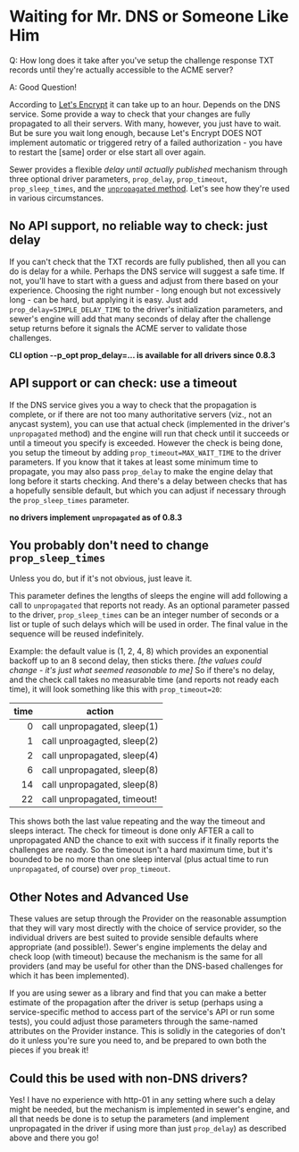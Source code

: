 # Waiting for Mr. DNS or Someone Like Him

Q: How long does it take after you've setup the challenge response TXT records
until they're actually accessible to the ACME server?

A: Good Question!

According to [Let's Encrypt](https://letsencrypt.org/docs/challenge-types/#dns-01-challenge)
it can take up to an hour.  Depends on the DNS service.  Some provide a way
to check that your changes are fully propagated to all their servers.  With
many, however, you just have to wait.  But be sure you wait long enough,
because Let's Encrypt DOES NOT implement automatic or triggered retry of a
failed authorization - you have to restart the [same] order or else start
all over again.

Sewer provides a flexible _delay until actually published_ mechanism through
three optional driver parameters, `prop_delay`, `prop_timeout`,
`prop_sleep_times`, and the [`unpropagated` method](unpropagated).
Let's see how they're used in various circumstances.

## No API support, no reliable way to check: just delay

If you can't check that the TXT records are fully published, then all you
can do is delay for a while.  Perhaps the DNS service will suggest a safe
time.  If not, you'll have to start with a guess and adjust from there based
on your experience.  Choosing the right number - long enough but not
excessively long - can be hard, but applying it is easy.  Just add
`prop_delay=SIMPLE_DELAY_TIME` to the driver's initialization parameters,
and sewer's engine will add that many seconds of delay after the challenge
setup returns before it signals the ACME server to validate those
challenges.

**CLI option --p_opt prop_delay=... is available for all drivers since 0.8.3**

## API support or can check: use a timeout

If the DNS service gives you a way to check that the propagation is
complete, or if there are not too many authoritative servers (viz., not an
anycast system), you can use that actual check (implemented in the driver's
`unpropagated` method) and the engine will run that check until it succeeds
or until a timeout you specify is exceeded.  However the check is being
done, you setup the timeout by adding `prop_timeout=MAX_WAIT_TIME` to the
driver parameters.  If you know that it takes at least some minimum time to
propagate, you may also pass `prop_delay` to make the engine delay that long
before it starts checking.  And there's a delay between checks that has a
hopefully sensible default, but which you can adjust if necessary through
the `prop_sleep_times` parameter.

**no drivers implement `unpropagated` as of 0.8.3**

## You probably don't need to change `prop_sleep_times`

Unless you do, but if it's not obvious, just leave it.

This parameter defines the lengths of sleeps the engine will add following a
call to `unpropagated` that reports not ready.  As an optional parameter
passed to the driver, `prop_sleep_times` can be an integer number of seconds
or a list or tuple of such delays which will be used in order.  The final
value in the sequence will be reused indefinitely.

Example: the default value is (1, 2, 4, 8) which provides an exponential
backoff up to an 8 second delay, then sticks there.  _[the values could
change - it's just what seemed reasonable to me]_  So if there's no delay,
and the check call takes no measurable time (and reports not ready each
time), it will look something like this with `prop_timeout=20`:

| time | action |
| ---: | --- |
| 0 | call unpropagated, sleep(1) |
| 1 | call unproagagted, sleep(2) |
| 2 | call unpropagated, sleep(4) |
| 6 | call unpropagated, sleep(8) |
| 14 | call unpropagated, sleep(8) |
| 22 | call unpropagated, timeout! |

This shows both the last value repeating and the way the timeout and sleeps
interact.  The check for timeout is done only AFTER a call to unpropagated
AND the chance to exit with success if it finally reports the challenges are
ready.  So the timeout isn't a hard maximum time, but it's bounded to be no
more than one sleep interval (plus actual time to run `unpropagated`, of
course) over `prop_timeout`.

## Other Notes and Advanced Use

These values are setup through the Provider on the reasonable assumption
that they will vary most directly with the choice of service provider, so
the individual drivers are best suited to provide sensible defaults where
appropriate (and possible!).  Sewer's engine implements the delay and check
loop (with timeout) because the mechanism is the same for all providers (and
may be useful for other than the DNS-based challenges for which it has been
implemented).

If you are using sewer as a library and find that you can make a better
estimate of the propagation after the driver is setup (perhaps using a
service-specific method to access part of the service's API or run some
tests), you could adjust those parameters through the same-named attributes
on the Provider instance.  This is solidly in the categories of don't do it
unless you're sure you need to, and be prepared to own both the pieces if
you break it!

## Could this be used with non-DNS drivers?

Yes!  I have no experience with http-01 in any setting where such a delay
might be needed, but the mechanism is implemented in sewer's engine, and all
that needs be done is to setup the parameters (and implement unpropagated in
the driver if using more than just `prop_delay`) as described above and
there you go!
